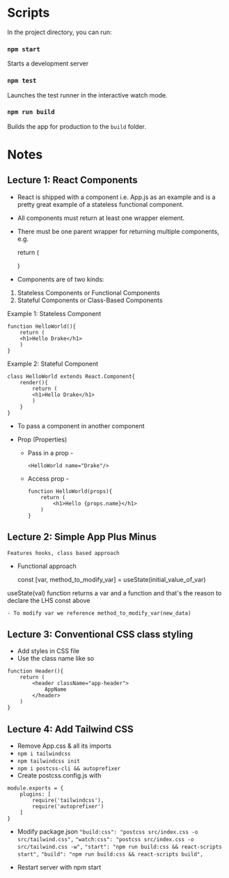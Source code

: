 #  Scripts

In the project directory, you can run:

### `npm start`

Starts a development server

### `npm test`

Launches the test runner in the interactive watch mode.

### `npm run build`

Builds the app for production to the `build` folder.

#   Notes

##  Lecture 1: React Components

- React is shipped with a component i.e. App.js as an example and is a pretty great example of a stateless functional component.

- All components must return at least one wrapper element.

- There must be one parent wrapper for returning multiple components, e.g.

    return (
        <div>
            <div></div>
            <div></div>
        </div>
    )

- Components are of two kinds:
1. Stateless Components or Functional Components
2. Stateful Components or Class-Based Components

Example 1: Stateless Component

    function HelloWorld(){
        return (
        <h1>Hello Drake</h1>
        )
    }

Example 2: Stateful Component

    class HelloWorld extends React.Component{
        render(){
            return (
            <h1>Hello Drake</h1>
            )
        }
    }

- To pass a component in another component

    <div>
      <HelloWorld/>
    </div>

- Prop (Properties)
 
    - Pass in a prop - 

        ```
        <HelloWorld name="Drake"/>
        ```

    - Access prop -

        ```
        function HelloWorld(props){
            return (
                <h1>Hello {props.name}</h1>
            )
        }
        ```

##  Lecture 2: Simple App Plus Minus 

`Features hooks, class based approach`

- Functional approach

    const [var, method_to_modify_var] = useState(initial_value_of_var)

useState(val) function returns a var and a function and that's the reason to declare the LHS const above

    - To modify var we reference method_to_modify_var(new_data)

##  Lecture 3: Conventional CSS class styling

- Add styles in CSS file
- Use the class name like so
```
function Header(){
    return (
        <header className="app-header">
            AppName
        </header>
    )
}
```
##  Lecture 4: Add Tailwind CSS

- Remove App.css & all its imports
- `npm i tailwindcss`
- `npm tailwindcss init`
- `npm i postcss-cli && autoprefixer`
- Create postcss.config.js with
```
module.exports = {
    plugins: [
        require('tailwindcss'),
        require('autoprefixer')
    ]
}
```
- Modify package.json
`"build:css": "postcss src/index.css -o src/tailwind.css",`
`"watch:css": "postcss src/index.css -o src/tailwind.css -w",`
`"start": "npm run build:css && react-scripts start",`
`"build": "npm run build:css && react-scripts build",`

- Restart server with npm start